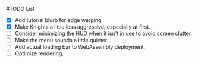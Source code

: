 #TODO List

- [x] Add tutorial blurb for edge warping
- [x] Make Knights a little less aggressive, especially at first.
- [ ] Consider minimizing the HUD when it isn't in use to avoid screen clutter.
- [ ] Make the menu sounds a little quieter
- [ ] Add actual loading bar to WebAssembly deployment.
- [ ] Optimize rendering.